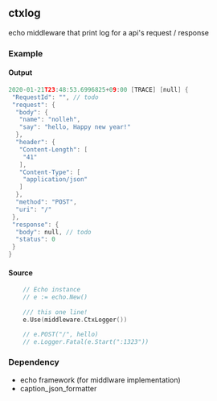 ## ctxlog
echo middleware that print log for a api's request / response

### Example 

#### Output

```go
2020-01-21T23:48:53.6996825+09:00 [TRACE] [null] {
 "RequestId": "", // todo
 "request": {
  "body": {
   "name": "nolleh",
   "say": "hello, Happy new year!"
  },
  "header": {
   "Content-Length": [
    "41"
   ],
   "Content-Type": [
    "application/json"
   ]
  },
  "method": "POST",
  "uri": "/"
 },
 "response": {
  "body": null, // todo
  "status": 0
 }
}
```

#### Source

```go
	// Echo instance
    // e := echo.New()
    
    /// this one line!
	e.Use(middleware.CtxLogger())

	// e.POST("/", hello)
	// e.Logger.Fatal(e.Start(":1323"))
```


### Dependency 
* echo framework (for middlware implementation) [](http://github.com/labstack/echo)
* caption_json_formatter [](http://github.com/nolleh/caption_json_formatter)